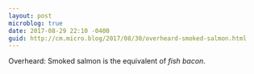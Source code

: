 ```yaml
---
layout: post
microblog: true
date: 2017-08-29 22:10 -0400
guid: http://cm.micro.blog/2017/08/30/overheard-smoked-salmon.html
---
```

Overheard: Smoked salmon is the equivalent of _fish bacon_.
